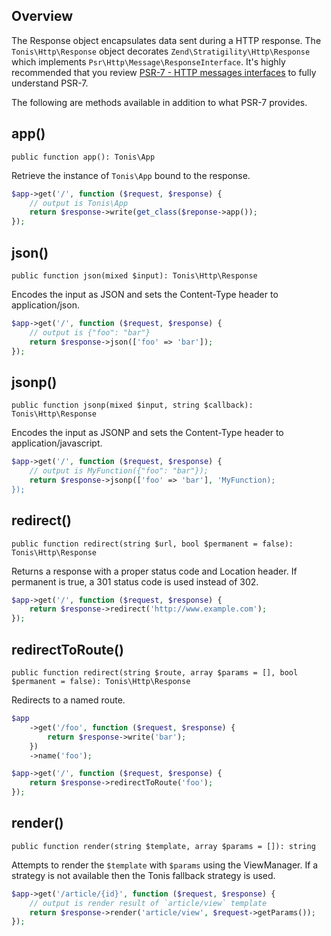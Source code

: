 Overview
--------

The Response object encapsulates data sent during a HTTP response. The `Tonis\Http\Response` object decorates 
`Zend\Stratigility\Http\Response` which implements `Psr\Http\Message\ResponseInterface`. It's highly recommended that you
review [PSR-7 - HTTP messages interfaces](http://www.php-fig.org/psr/psr-7/) to fully understand PSR-7.

The following are methods available in addition to what PSR-7 provides.

app()
----------------

`public function app(): Tonis\App`

Retrieve the instance of `Tonis\App` bound to the response.

```php
$app->get('/', function ($request, $response) {
    // output is Tonis\App
    return $response->write(get_class($reponse->app()); 
});
```

json()
------

`public function json(mixed $input): Tonis\Http\Response`

Encodes the input as JSON and sets the Content-Type header to application/json.

```php
$app->get('/', function ($request, $response) {
    // output is {"foo": "bar"}
    return $response->json(['foo' => 'bar']);
});
```

jsonp()
-------

`public function jsonp(mixed $input, string $callback): Tonis\Http\Response`

Encodes the input as JSONP and sets the Content-Type header to application/javascript.

```php
$app->get('/', function ($request, $response) {
    // output is MyFunction({"foo": "bar"});
    return $response->jsonp(['foo' => 'bar'], 'MyFunction);
});
```

redirect()
----------

`public function redirect(string $url, bool $permanent = false): Tonis\Http\Response`

Returns a response with a proper status code and Location header. If permanent is true,
a 301 status code is used instead of 302.

```php
$app->get('/', function ($request, $response) {
    return $response->redirect('http://www.example.com');
});
```

redirectToRoute()
----------------

`public function redirect(string $route, array $params = [], bool $permanent = false): Tonis\Http\Response`

Redirects to a named route.

```php
$app
    ->get('/foo', function ($request, $response) {
        return $response->write('bar');
    })
    ->name('foo');

$app->get('/', function ($request, $response) {
    return $response->redirectToRoute('foo');
});
```

render()
--------

`public function render(string $template, array $params = []): string`

Attempts to render the `$template` with `$params` using the ViewManager. If a strategy 
is not available then the Tonis fallback strategy is used. 

```php
$app->get('/article/{id}', function ($request, $response) {
    // output is render result of `article/view` template
    return $response->render('article/view', $request->getParams());
});
```
